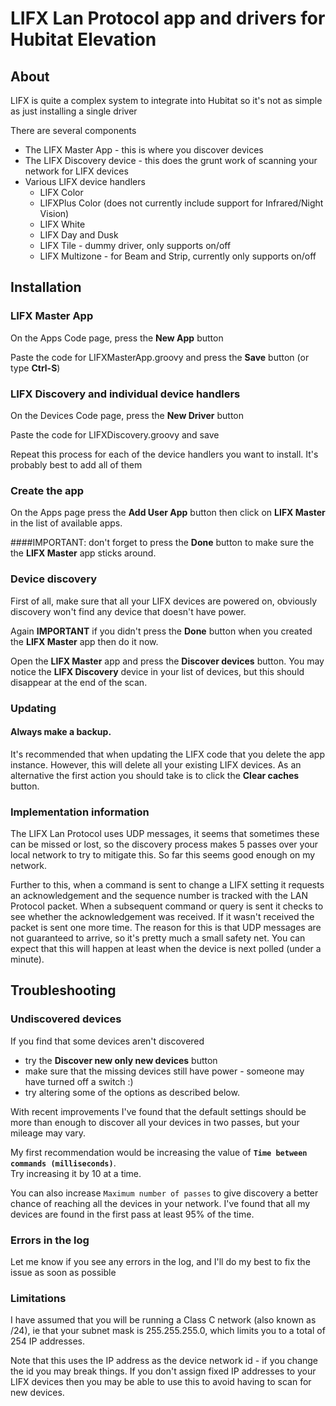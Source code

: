 # LIFX Lan Protocol app and drivers for Hubitat Elevation
## About
LIFX is quite a complex system to integrate into Hubitat so it's not as simple as just installing a single driver

There are several components
* The LIFX Master App - this is where you discover devices
* The LIFX Discovery device - this does the grunt work of scanning your network for LIFX devices
* Various LIFX device handlers
  * LIFX Color
  * LIFXPlus Color (does not currently include support for Infrared/Night Vision) 
  * LIFX White
  * LIFX Day and Dusk
  * LIFX Tile - dummy driver, only supports on/off
  * LIFX Multizone - for Beam and Strip, currently only supports on/off
  
## Installation
### LIFX Master App
On the Apps Code page, press the **New App** button

Paste the code for LIFXMasterApp.groovy and press the **Save** button (or type **Ctrl-S**)
### LIFX Discovery and individual device handlers
On the Devices Code page, press the **New Driver** button 

Paste the code for LIFXDiscovery.groovy and save

Repeat this process for each of the device handlers you want to install. It's probably best
to add all of them

### Create the app
On the Apps page press the **Add User App** button then click on **LIFX Master** in the list of available apps.

####IMPORTANT: don't forget to press the __Done__ button to make sure the the **LIFX Master** app sticks around.

### Device discovery
First of all, make sure that all your LIFX devices are powered on, obviously discovery won't find any device that doesn't 
have power.

Again __IMPORTANT__ if you didn't press the __Done__ button when you created the **LIFX Master** app then do it now.

Open the **LIFX Master** app and press the **Discover devices** button. 
You may notice the **LIFX Discovery** device in your list of devices, but this should disappear at the end of the scan. 

### Updating
#### Always make a backup.

It's recommended that when updating the LIFX code that you delete the app instance. However, this will delete
all your existing LIFX devices.  As an alternative the first action you should take is to click the **Clear caches** 
button.

### Implementation information
The LIFX Lan Protocol uses UDP messages, it seems that sometimes these can be missed or lost, so the discovery process 
makes 5 passes over your local network to try to mitigate this.  So far this seems good enough on my network.

Further to this, when a command is sent to change a LIFX setting it requests an acknowledgement and 
the sequence number is tracked with the LAN Protocol packet. When a subsequent command or query is sent
it checks to see whether the acknowledgement was received. If it wasn't received the packet is sent 
one more time.  The reason for this is that UDP messages are not guaranteed to arrive, so it's pretty much
a small safety net.  You can expect that this will happen at least when the device is next polled (under a minute).

## Troubleshooting
### Undiscovered devices
If you find that some devices aren't discovered
* try the **Discover new only new devices** button
* make sure that the missing devices still have power - someone may have turned off a switch :) 
* try altering some of the options as described below. 

With recent improvements I've found that the default settings should be more than enough to discover all your devices in two 
passes, but your mileage may vary.

My first recommendation would be increasing the value of __`Time between commands (milliseconds)`__.  
Try increasing it by 10 at a time.

You can also increase `Maximum number of passes` to give discovery a better chance of reaching all the devices in your network. 
I've found that all my devices are found in the first pass at least 95% of the time.

### Errors in the log
Let me know if you see any errors in the log, and I'll do my best to fix the issue as soon as possible

### Limitations
I have assumed that you will be running a Class C network (also known as /24), ie that your subnet mask is 255.255.255.0, 
which limits you to a total of 254 IP addresses.

Note that this uses the IP address as the device network id - if you change the id you may break things. 
If you don't assign fixed IP addresses to your LIFX devices then you may be able to use this to avoid having 
to scan for new devices.
